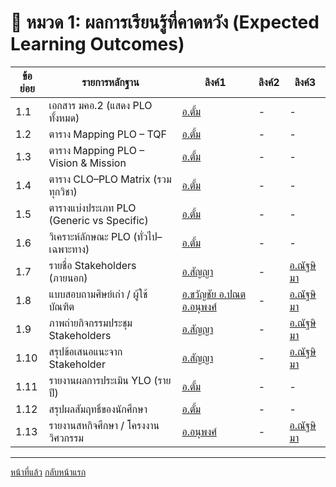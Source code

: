 # 📘 หมวด 1: ผลการเรียนรู้ที่คาดหวัง (Expected Learning Outcomes)

| ข้อย่อย | รายการหลักฐาน                              | ลิงค์1     | ลิงค์2 | ลิงค์3     |
|---------|----------------------------------------------|--------------------------|--------------------|------------------|
| 1.1   | เอกสาร มคอ.2 (แสดง PLO ทั้งหมด)           | [อ.ตั้ม](https://drive.google.com/file/d/1NjomqE3HwCC5Nan0lJiiT3iIgMzSSnzF/view?usp=drive_link) | -                  | -                |
| 1.2   | ตาราง Mapping PLO – TQF                      | [อ.ตั้ม](https://github.com/CPE-RMUTL/.github/blob/main/profile/evidence/1-expected-learning-outcomes/mapping-plo-tqf.md) | -                  | -                |
| 1.3   | ตาราง Mapping PLO – Vision & Mission         | [อ.ตั้ม](https://github.com/CPE-RMUTL/.github/blob/main/profile/evidence/1-expected-learning-outcomes/mapping-plo-tqf.md) | -                  | -                |
| 1.4   | ตาราง CLO–PLO Matrix (รวมทุกวิชา)           | [อ.ตั้ม](https://github.com/CPE-RMUTL/.github/blob/main/profile/evidence/1-expected-learning-outcomes/mapping-plo-clo.md) | -                  | -                |
| 1.5   | ตารางแบ่งประเภท PLO (Generic vs Specific)   | [อ.ตั้ม](https://github.com/CPE-RMUTL/.github/blob/main/profile/evidence/1-expected-learning-outcomes/mapping-plo-generic-specific.md) | -                  | -                |
| 1.6   | วิเคราะห์ลักษณะ PLO (ทั่วไป–เฉพาะทาง)     | [อ.ตั้ม](https://github.com/CPE-RMUTL/.github/blob/main/profile/evidence/1-expected-learning-outcomes/PLO-Analysis.md) | -                  | -                |
| 1.7   | รายชื่อ Stakeholders (ภายนอก)              | [อ.สัญญา](#)             | -                  | [อ.ณัฐษิมา](https://docs.google.com/forms/d/1ofUJCMfD7c8RZlENbcuFYS6GMFs-qvcxoqSlTfxkXtY/viewanalytics) |
| 1.8   | แบบสอบถามศิษย์เก่า / ผู้ใช้บัณฑิต         | [อ.ขวัญชัย อ.ปณต อ.อนุพงศ์](https://drive.google.com/drive/folders/1XkNPNlcqqMIbOXD5Pwlp4rhqhDN4Npzd?usp=sharing) | -                  | [อ.ณัฐษิมา](https://docs.google.com/forms/d/e/1FAIpQLSf7-Oq4cBuMGpzWteghDjU8d6HdlBUNDUDILsZh5jgnPw0U3Q/viewform?usp=header) |
| 1.9   | ภาพถ่ายกิจกรรมประชุม Stakeholders          | [อ.สัญญา](#)             | -                  | [อ.ณัฐษิมา](https://livermutlac.sharepoint.com/:f:/s/teams-CPETCRMUTLTak-/Eo5NCh1BD_NKq0JPS3APDDsBCkuD826lqz0uBfs7JNrsSg?e=cyns4C) |
| 1.10   | สรุปข้อเสนอแนะจาก Stakeholder              | [อ.สัญญา](#)             | -                  | [อ.ณัฐษิมา](https://docs.google.com/forms/d/1ofUJCMfD7c8RZlENbcuFYS6GMFs-qvcxoqSlTfxkXtY/viewanalytics) |
| 1.11   | รายงานผลการประเมิน YLO (รายปี)             | [อ.ตั้ม](https://lookerstudio.google.com/reporting/89f6bb57-0f55-4bcc-93c1-2485d20a440e) | -                  | -                |
| 1.12   | สรุปผลสัมฤทธิ์ของนักศึกษา                   | [อ.ตั้ม](https://github.com/CPE-RMUTL/.github/blob/main/profile/evidence/1-expected-learning-outcomes/Student-Achievement-Summary.md) | -                  | -                |
| 1.13   | รายงานสหกิจศึกษา / โครงงานวิศวกรรม       | [อ.อนุพงศ์](https://docs.google.com/document/d/1UOSj-FL_zzxLfIT7yhqAeo9cl-nNckFlpF14XgEkdzw/edit?usp=sharing) | -                  | [อ.ณัฐษิมา](https://livermutlac.sharepoint.com/:f:/s/teams-CPETCRMUTLTak-/Eqoqg-R2GWJAuVEnCHb6gdEB0SbxrrvS9NoE3nkkswULzA?e=VNvmTY) |


---
[หน้าที่แล้ว](https://github.com/CPE-RMUTL/.github/blob/main/profile/evidence/README.md)
[กลับหน้าแรก](https://github.com/CPE-RMUTL/.github/blob/main/profile/README.md)
